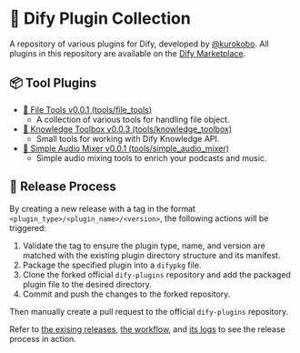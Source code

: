 # 🎁 Dify Plugin Collection

A repository of various plugins for Dify, developed by [@kurokobo](https://github.com/kurokobo). All plugins in this repository are available on the [Dify Marketplace](https://marketplace.dify.ai/).

## 📦 Tool Plugins

<!-- ls: tools -->
- [📁 File Tools v0.0.1 (tools/file_tools)](/tools/file_tools)
  - A collection of various tools for handling file object.
- [📁 Knowledge Toolbox v0.0.3 (tools/knowledge_toolbox)](/tools/knowledge_toolbox)
  - Small tools for working with Dify Knowledge API.
- [📁 Simple Audio Mixer v0.0.1 (tools/simple_audio_mixer)](/tools/simple_audio_mixer)
  - Simple audio mixing tools to enrich your podcasts and music.
<!-- /ls: tools -->

## 🚀 Release Process

By creating a new release with a tag in the format `<plugin_type>/<plugin_name>/<version>`, the following actions will be triggered:

1. Validate the tag to ensure the plugin type, name, and version are matched with the existing plugin directory structure and its manifest.
2. Package the specified plugin into a `difypkg` file.
3. Clone the forked official `dify-plugins` repository and add the packaged plugin file to the desired directory.
4. Commit and push the changes to the forked repository.

Then manually create a pull request to the official `dify-plugins` repository.

Refer to [the exising releases](https://github.com/kurokobo/dify-plugin-collection/releases), [the workflow](/.github/workflows/plugin-publish.yml), and [its logs](https://github.com/kurokobo/dify-plugin-collection/actions) to see the release process in action.
